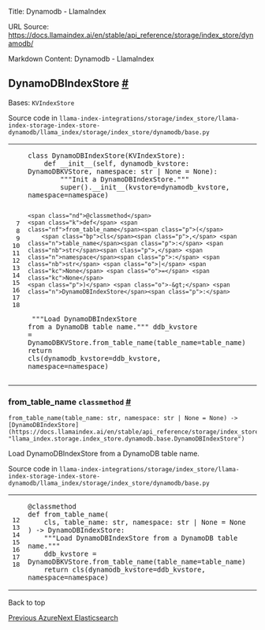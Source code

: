 Title: Dynamodb - LlamaIndex

URL Source: https://docs.llamaindex.ai/en/stable/api_reference/storage/index_store/dynamodb/

Markdown Content:
Dynamodb - LlamaIndex


DynamoDBIndexStore [#](https://docs.llamaindex.ai/en/stable/api_reference/storage/index_store/dynamodb/#llama_index.storage.index_store.dynamodb.DynamoDBIndexStore "Permanent link")
-------------------------------------------------------------------------------------------------------------------------------------------------------------------------------------

Bases: `KVIndexStore`

Source code in `llama-index-integrations/storage/index_store/llama-index-storage-index-store-dynamodb/llama_index/storage/index_store/dynamodb/base.py`

<table class="highlighttable"><tbody><tr><td class="linenos"><div class="linenodiv"><pre><span></span><span class="normal"> 7</span>
<span class="normal"> 8</span>
<span class="normal"> 9</span>
<span class="normal">10</span>
<span class="normal">11</span>
<span class="normal">12</span>
<span class="normal">13</span>
<span class="normal">14</span>
<span class="normal">15</span>
<span class="normal">16</span>
<span class="normal">17</span>
<span class="normal">18</span></pre></div></td><td class="code"><div><pre><span></span><code><span class="k">class</span> <span class="nc">DynamoDBIndexStore</span><span class="p">(</span><span class="n">KVIndexStore</span><span class="p">):</span>
    <span class="k">def</span> <span class="fm">__init__</span><span class="p">(</span><span class="bp">self</span><span class="p">,</span> <span class="n">dynamodb_kvstore</span><span class="p">:</span> <span class="n">DynamoDBKVStore</span><span class="p">,</span> <span class="n">namespace</span><span class="p">:</span> <span class="nb">str</span> <span class="o">|</span> <span class="kc">None</span> <span class="o">=</span> <span class="kc">None</span><span class="p">):</span>
<span class="w">        </span><span class="sd">"""Init a DynamoDBIndexStore."""</span>
        <span class="nb">super</span><span class="p">()</span><span class="o">.</span><span class="fm">__init__</span><span class="p">(</span><span class="n">kvstore</span><span class="o">=</span><span class="n">dynamodb_kvstore</span><span class="p">,</span> <span class="n">namespace</span><span class="o">=</span><span class="n">namespace</span><span class="p">)</span>

    <span class="nd">@classmethod</span>
    <span class="k">def</span> <span class="nf">from_table_name</span><span class="p">(</span>
        <span class="bp">cls</span><span class="p">,</span> <span class="n">table_name</span><span class="p">:</span> <span class="nb">str</span><span class="p">,</span> <span class="n">namespace</span><span class="p">:</span> <span class="nb">str</span> <span class="o">|</span> <span class="kc">None</span> <span class="o">=</span> <span class="kc">None</span>
    <span class="p">)</span> <span class="o">-&gt;</span> <span class="n">DynamoDBIndexStore</span><span class="p">:</span>
<span class="w">        </span><span class="sd">"""Load DynamoDBIndexStore from a DynamoDB table name."""</span>
        <span class="n">ddb_kvstore</span> <span class="o">=</span> <span class="n">DynamoDBKVStore</span><span class="o">.</span><span class="n">from_table_name</span><span class="p">(</span><span class="n">table_name</span><span class="o">=</span><span class="n">table_name</span><span class="p">)</span>
        <span class="k">return</span> <span class="bp">cls</span><span class="p">(</span><span class="n">dynamodb_kvstore</span><span class="o">=</span><span class="n">ddb_kvstore</span><span class="p">,</span> <span class="n">namespace</span><span class="o">=</span><span class="n">namespace</span><span class="p">)</span>
</code></pre></div></td></tr></tbody></table>

### from\_table\_name `classmethod` [#](https://docs.llamaindex.ai/en/stable/api_reference/storage/index_store/dynamodb/#llama_index.storage.index_store.dynamodb.DynamoDBIndexStore.from_table_name "Permanent link")

```
from_table_name(table_name: str, namespace: str | None = None) -> [DynamoDBIndexStore](https://docs.llamaindex.ai/en/stable/api_reference/storage/index_store/dynamodb/#llama_index.storage.index_store.dynamodb.DynamoDBIndexStore "llama_index.storage.index_store.dynamodb.base.DynamoDBIndexStore")
```

Load DynamoDBIndexStore from a DynamoDB table name.

Source code in `llama-index-integrations/storage/index_store/llama-index-storage-index-store-dynamodb/llama_index/storage/index_store/dynamodb/base.py`

<table class="highlighttable"><tbody><tr><td class="linenos"><div class="linenodiv"><pre><span></span><span class="normal">12</span>
<span class="normal">13</span>
<span class="normal">14</span>
<span class="normal">15</span>
<span class="normal">16</span>
<span class="normal">17</span>
<span class="normal">18</span></pre></div></td><td class="code"><div><pre><span></span><code><span class="nd">@classmethod</span>
<span class="k">def</span> <span class="nf">from_table_name</span><span class="p">(</span>
    <span class="bp">cls</span><span class="p">,</span> <span class="n">table_name</span><span class="p">:</span> <span class="nb">str</span><span class="p">,</span> <span class="n">namespace</span><span class="p">:</span> <span class="nb">str</span> <span class="o">|</span> <span class="kc">None</span> <span class="o">=</span> <span class="kc">None</span>
<span class="p">)</span> <span class="o">-&gt;</span> <span class="n">DynamoDBIndexStore</span><span class="p">:</span>
<span class="w">    </span><span class="sd">"""Load DynamoDBIndexStore from a DynamoDB table name."""</span>
    <span class="n">ddb_kvstore</span> <span class="o">=</span> <span class="n">DynamoDBKVStore</span><span class="o">.</span><span class="n">from_table_name</span><span class="p">(</span><span class="n">table_name</span><span class="o">=</span><span class="n">table_name</span><span class="p">)</span>
    <span class="k">return</span> <span class="bp">cls</span><span class="p">(</span><span class="n">dynamodb_kvstore</span><span class="o">=</span><span class="n">ddb_kvstore</span><span class="p">,</span> <span class="n">namespace</span><span class="o">=</span><span class="n">namespace</span><span class="p">)</span>
</code></pre></div></td></tr></tbody></table>

Back to top

[Previous Azure](https://docs.llamaindex.ai/en/stable/api_reference/storage/index_store/azure/)[Next Elasticsearch](https://docs.llamaindex.ai/en/stable/api_reference/storage/index_store/elasticsearch/)
